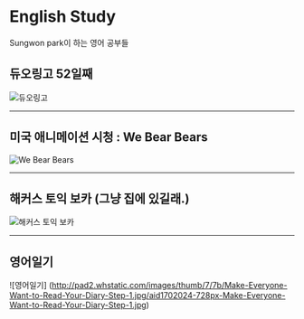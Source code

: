 # English Study
Sungwon park이 하는 영어 공부들

## 듀오링고 52일째
![듀오링고](http://techholic.co.kr/wp-content/uploads/2014/05/duolingo_140529_2.jpg)

***

## 미국 애니메이션 시청 : We Bear Bears 
![We Bear Bears](https://i.ytimg.com/vi/g5goG7HPv58/maxresdefault.jpg)

***

## 해커스 토익 보카 (그냥 집에 있길래.)
![해커스 토익 보카](http://hackers.gscdn.com/hackers/images/S_Toeic/toeic_info/voca_game/voca_new/img_toeicvoca.png)

***

## 영어일기 
![영어일기]
(http://pad2.whstatic.com/images/thumb/7/7b/Make-Everyone-Want-to-Read-Your-Diary-Step-1.jpg/aid1702024-728px-Make-Everyone-Want-to-Read-Your-Diary-Step-1.jpg)
